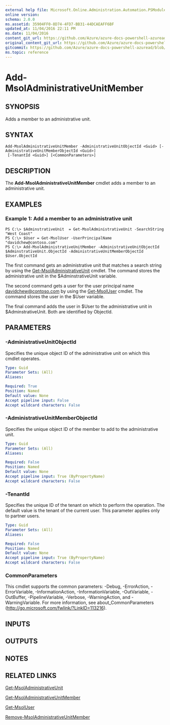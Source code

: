 ```yaml
---
external help file: Microsoft.Online.Administration.Automation.PSModule.dll-help.xml
online version:
schema: 2.0.0
ms.assetid: 35904FF0-8D74-4FD7-BB31-44DCAEAFF6BF
updated_at: 11/04/2016 22:11 PM
ms.date: 11/04/2016
content_git_url: https://github.com/Azure/azure-docs-powershell-azuread/blob/master/Azure%20AD%20Cmdlets/MSOnline/v1/Add-MsolAdministrativeUnitMember.md
original_content_git_url: https://github.com/Azure/azure-docs-powershell-azuread/blob/master/Azure%20AD%20Cmdlets/MSOnline/v1/Add-MsolAdministrativeUnitMember.md
gitcommit: https://github.com/Azure/azure-docs-powershell-azuread/blob/3c22ad9f927dcfe00a363b1a2c343fc086da2ac5
ms.topic: reference
---
```


# Add-MsolAdministrativeUnitMember

## SYNOPSIS
Adds a member to an administrative unit.

## SYNTAX

```
Add-MsolAdministrativeUnitMember -AdministrativeUnitObjectId <Guid> [-AdministrativeUnitMemberObjectId <Guid>]
 [-TenantId <Guid>] [<CommonParameters>]
```

## DESCRIPTION
The **Add-MsolAdministrativeUnitMember** cmdlet adds a member to an administrative unit.

## EXAMPLES

### Example 1: Add a member to an administrative unit

```
PS C:\> $AdminstrativeUnit  = Get-MsolAdministrativeUnit -SearchString "West Coast"
PS C:\> $User = Get-MsolUser -UserPrincipalName "davidchew@contoso.com"
PS C:\> Add-MsolAdministrativeUnitMember -AdministrativeUnitObjectId $AdminstrativeUnit.ObjectId -AdministrativeUnitMemberObjectId $User.ObjectId
```

The first command gets an administrative unit that matches a search string by using the [Get-MsolAdministrativeUnit](./Get-MsolAdministrativeUnit.md) cmdlet.
The command stores the administrative unit in the $AdminstrativeUnit variable.

The second command gets a user for the user principal name davidchew@contoso.com by using the [Get-MsolUser](./Get-MsolUser.md) cmdlet.
The command stores the user in the $User variable.

The final command adds the user in $User to the administrative unit in $AdminstrativeUnit.
Both are identified by ObjectId.


## PARAMETERS

### -AdministrativeUnitObjectId
Specifies the unique object ID of the administrative unit on which this cmdlet operates.

```yaml
Type: Guid
Parameter Sets: (All)
Aliases:

Required: True
Position: Named
Default value: None
Accept pipeline input: False
Accept wildcard characters: False
```

### -AdministrativeUnitMemberObjectId
Specifies the unique object ID of the member to add to the administrative unit.

```yaml
Type: Guid
Parameter Sets: (All)
Aliases:

Required: False
Position: Named
Default value: None
Accept pipeline input: True (ByPropertyName)
Accept wildcard characters: False
```

### -TenantId
Specifies the unique ID of the tenant on which to perform the operation.
The default value is the tenant of the current user.
This parameter applies only to partner users.

```yaml
Type: Guid
Parameter Sets: (All)
Aliases:

Required: False
Position: Named
Default value: None
Accept pipeline input: True (ByPropertyName)
Accept wildcard characters: False
```

### CommonParameters
This cmdlet supports the common parameters: -Debug, -ErrorAction, -ErrorVariable, -InformationAction, -InformationVariable, -OutVariable, -OutBuffer, -PipelineVariable, -Verbose, -WarningAction, and -WarningVariable. For more information, see about_CommonParameters (http://go.microsoft.com/fwlink/?LinkID=113216).

## INPUTS

## OUTPUTS

## NOTES

## RELATED LINKS
[Get-MsolAdministrativeUnit](./Get-MsolAdministrativeUnit.md)

[Get-MsolAdministrativeUnitMember](./Get-MsolAdministrativeUnitMember.md)

[Get-MsolUser](./Get-MsolUser.md)

[Remove-MsolAdministrativeUnitMember](./Remove-MsolAdministrativeUnitMember.md)
